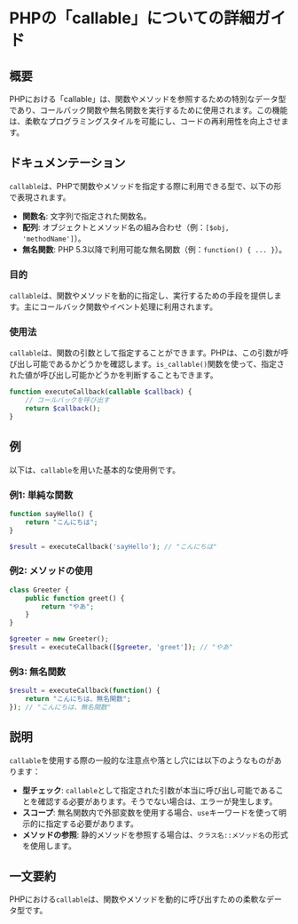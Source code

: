 <!--
Meta Description: # PHPの「callable」についての詳細ガイド ## 概要 PHPにおける「callable」は、関数やメソッドを参照するための特別なデータ型であり、コールバック関数や無名関数を実行するために使用されます。この機能は、柔軟なプログラミングスタイルを可能にし、コードの再利用性を向上させます。 #...
Meta Keywords: callable, php, function, 無名関数, executecallback
-->

# PHPの「callable」についての詳細ガイド

## 概要
PHPにおける「callable」は、関数やメソッドを参照するための特別なデータ型であり、コールバック関数や無名関数を実行するために使用されます。この機能は、柔軟なプログラミングスタイルを可能にし、コードの再利用性を向上させます。

## ドキュメンテーション
`callable`は、PHPで関数やメソッドを指定する際に利用できる型で、以下の形で表現されます。

- **関数名**: 文字列で指定された関数名。
- **配列**: オブジェクトとメソッド名の組み合わせ（例：`[$obj, 'methodName']`）。
- **無名関数**: PHP 5.3以降で利用可能な無名関数（例：`function() { ... }`）。

### 目的
`callable`は、関数やメソッドを動的に指定し、実行するための手段を提供します。主にコールバック関数やイベント処理に利用されます。

### 使用法
`callable`は、関数の引数として指定することができます。PHPは、この引数が呼び出し可能であるかどうかを確認します。`is_callable()`関数を使って、指定された値が呼び出し可能かどうかを判断することもできます。

```php
function executeCallback(callable $callback) {
    // コールバックを呼び出す
    return $callback();
}
```

## 例
以下は、`callable`を用いた基本的な使用例です。

### 例1: 単純な関数
```php
function sayHello() {
    return "こんにちは";
}

$result = executeCallback('sayHello'); // "こんにちは"
```

### 例2: メソッドの使用
```php
class Greeter {
    public function greet() {
        return "やあ";
    }
}

$greeter = new Greeter();
$result = executeCallback([$greeter, 'greet']); // "やあ"
```

### 例3: 無名関数
```php
$result = executeCallback(function() {
    return "こんにちは、無名関数";
}); // "こんにちは、無名関数"
```

## 説明
`callable`を使用する際の一般的な注意点や落とし穴には以下のようなものがあります：

- **型チェック**: `callable`として指定された引数が本当に呼び出し可能であることを確認する必要があります。そうでない場合は、エラーが発生します。
- **スコープ**: 無名関数内で外部変数を使用する場合、`use`キーワードを使って明示的に指定する必要があります。
- **メソッドの参照**: 静的メソッドを参照する場合は、`クラス名::メソッド名`の形式を使用します。

## 一文要約
PHPにおける`callable`は、関数やメソッドを動的に呼び出すための柔軟なデータ型です。